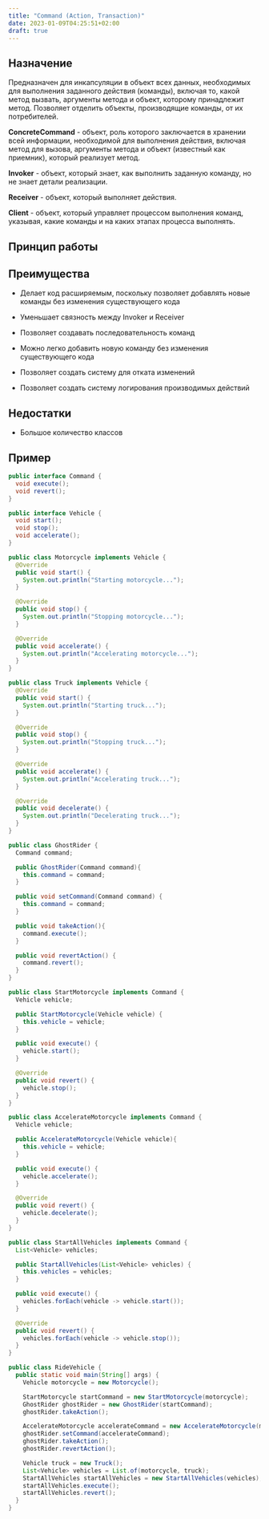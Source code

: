 ```yaml
---
title: "Command (Action, Transaction)"
date: 2023-01-09T04:25:51+02:00
draft: true
---
```


## Назначение

Предназначен для инкапсуляции в объект всех данных, необходимых для выполнения заданного действия (команды), включая то, какой метод вызвать, аргументы метода и объект, которому принадлежит метод. Позволяет отделить объекты, производящие команды, от их потребителей.

**ConcreteCommand** - объект, роль которого заключается в хранении всей информации, необходимой для выполнения действия, включая метод для вызова, аргументы метода и объект (известный как приемник), который реализует метод.

**Invoker** - объект, который знает, как выполнить заданную команду, но не знает детали реализации.

**Receiver** - объект, который выполняет действия.

**Client** - объект, который управляет процессом выполнения команд, указывая, какие команды и на каких этапах процесса выполнять.

## Принцип работы

## Преимущества

-   Делает код расширяемым, поскольку позволяет добавлять новые команды без изменения существующего кода

-   Уменьшает связность между Invoker и Receiver

-   Позволяет создавать последовательность команд

-   Можно легко добавить новую команду без изменения существующего кода

-   Позволяет создать систему для отката изменений

-   Позволяет создать систему логирования производимых действий

## Недостатки

-   Большое количество классов

## Пример

```java
public interface Command {
  void execute();
  void revert();
}

public interface Vehicle {
  void start();
  void stop();
  void accelerate();
}

public class Motorcycle implements Vehicle {
  @Override
  public void start() {
    System.out.println("Starting motorcycle...");
  }

  @Override
  public void stop() {
    System.out.println("Stopping motorcycle...");
  }

  @Override
  public void accelerate() {
    System.out.println("Accelerating motorcycle...");
  }
}

public class Truck implements Vehicle {
  @Override
  public void start() {
    System.out.println("Starting truck...");
  }

  @Override
  public void stop() {
    System.out.println("Stopping truck...");
  }

  @Override
  public void accelerate() {
    System.out.println("Accelerating truck...");
  }

  @Override
  public void decelerate() {
    System.out.println("Decelerating truck...");
  }
}

public class GhostRider {
  Command command;

  public GhostRider(Command command){
    this.command = command;
  }

  public void setCommand(Command command) {
    this.command = command;
  }

  public void takeAction(){
    command.execute();
  }

  public void revertAction() {
    command.revert();
  }
}

public class StartMotorcycle implements Command {
  Vehicle vehicle;

  public StartMotorcycle(Vehicle vehicle) {
    this.vehicle = vehicle;
  }

  public void execute() {
    vehicle.start();
  }

  @Override
  public void revert() {
    vehicle.stop();
  }
}

public class AccelerateMotorcycle implements Command {
  Vehicle vehicle;

  public AccelerateMotorcycle(Vehicle vehicle){
    this.vehicle = vehicle;
  }

  public void execute() {
    vehicle.accelerate();
  }

  @Override
  public void revert() {
    vehicle.decelerate();
  }
}

public class StartAllVehicles implements Command {
  List<Vehicle> vehicles;

  public StartAllVehicles(List<Vehicle> vehicles) {
    this.vehicles = vehicles;
  }

  public void execute() {
    vehicles.forEach(vehicle -> vehicle.start());
  }

  @Override
  public void revert() {
    vehicles.forEach(vehicle -> vehicle.stop());
  }
}

public class RideVehicle {
  public static void main(String[] args) {
    Vehicle motorcycle = new Motorcycle();

    StartMotorcycle startCommand = new StartMotorcycle(motorcycle);
    GhostRider ghostRider = new GhostRider(startCommand);
    ghostRider.takeAction();

    AccelerateMotorcycle accelerateCommand = new AccelerateMotorcycle(motorcycle);
    ghostRider.setCommand(accelerateCommand);
    ghostRider.takeAction();
    ghostRider.revertAction();

    Vehicle truck = new Truck();
    List<Vehicle> vehicles = List.of(motorcycle, truck);
    StartAllVehicles startAllVehicles = new StartAllVehicles(vehicles);
    startAllVehicles.execute();
    startAllVehicles.revert();
  }
}
```
